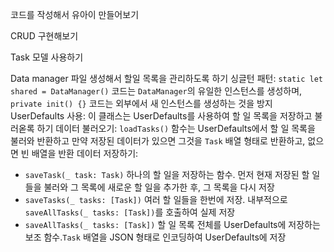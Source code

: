 코드를 작성해서 유아이 만들어보기

CRUD 구현해보기

Task 모델 사용하기

Data manager 파일 생성해서 할일 목록을 관리하도록 하기 
싱글턴 패턴:  `static let shared = DataManager()` 코드는 `DataManager`의 유일한 인스턴스를 생성하며, `private init() {}` 코드는 외부에서 새 인스턴스를 생성하는 것을 방지
UserDefaults 사용: 이 클래스는 UserDefaults를 사용하여 할 일 목록을 저장하고 불러옫록 하기 
데이터 불러오기: `loadTasks()` 함수는 UserDefaults에서 할 일 목록을 불러와 반환하고 만약 저장된 데이터가 있으면 그것을 `Task` 배열 형태로 반환하고, 없으면 빈 배열을 반환
데이터 저장하기: 
   - `saveTask(_ task: Task)` 하나의 할 일을 저장하는 함수. 먼저 현재 저장된 할 일들을 불러와 그 목록에 새로운 할 일을 추가한 후, 그 목록을 다시 저장
   - `saveTasks(_ tasks: [Task])` 여러 할 일들을 한번에 저장. 내부적으로 `saveAllTasks(_ tasks: [Task])`를 호출하여 실제 저장
   - `saveAllTasks(_ tasks: [Task])` 할 일 목록 전체를 UserDefaults에 저장하는 보조 함수.`Task` 배열을 JSON 형태로 인코딩하여 UserDefaults에 저장

